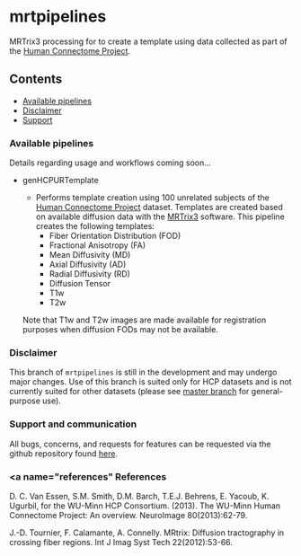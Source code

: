 # mrtpipelines

MRTrix3 processing for to create a template using data collected as part of the
[Human Connectome Project](https://www.humanconnectome.org).

## Contents
* [Available pipelines](#avail_pipelines)
* [Disclaimer](#disclaimer)
* [Support](#support)

### <a name="avail_pipelines"></a> Available pipelines
Details regarding usage and workflows coming soon...

* genHCPURTemplate  
    * Performs template creation using 100 unrelated subjects of the [Human Connectome Project](https://www.humanconnectome.org) dataset. Templates are created based on available diffusion data with the [MRTrix3](https://www.mrtrix.org) software. This pipeline creates the following templates:
        * Fiber Orientation Distribution (FOD)
        * Fractional Anisotropy (FA)
        * Mean Diffusivity (MD)
        * Axial Diffusivity (AD)
        * Radial Diffusivity (RD)
        * Diffusion Tensor
        * T1w
        * T2w

    Note that T1w and T2w images are made available for registration purposes when diffusion FODs may not be available.

### <a name="disclaimer"></a> Disclaimer
This branch of `mrtpipelines` is still in the development and may undergo major changes. Use of this branch is suited only for HCP datasets and is not currently suited for other datasets (please see [master branch](https://github.com/kaitj/mrtpipelines) for general-purpose use).

### <a name="support"></a> Support and communication
All bugs, concerns, and requests for features can be requested via the github repository found [here](https://github.com/kaitj/mrtpipelines/issues).

### <a name="references"</a> References
D. C. Van Essen, S.M. Smith, D.M. Barch, T.E.J. Behrens, E. Yacoub, K. Ugurbil, for the WU-Minn HCP Consortium. (2013). The WU-Minn Human Connectome Project: An overview. NeuroImage 80(2013):62-79.

J.-D. Tournier, F. Calamante, A. Connelly. MRtrix: Diffusion tractography in crossing fiber regions. Int J Imag Syst Tech 22(2012):53-66.
